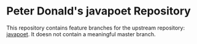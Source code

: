 # Peter Donald's javapoet Repository

This repository contains feature branches for the upstream repository: [javapoet](https://github.com/square/javapoet).
It doesn not contain a meaningful master branch.
